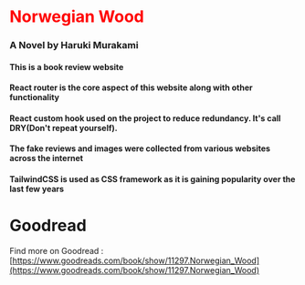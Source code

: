 # <h1 style="color:red;">Norwegian Wood</h1>
### A Novel by Haruki Murakami



#### This is a book review website
#### React router is the core aspect of this website along with other functionality
#### React custom hook used on the project to reduce redundancy. It's call DRY(Don't repeat yourself). 
#### The fake reviews and images were collected from various websites across the internet
#### TailwindCSS is used as CSS framework as it is gaining popularity over the last few years 


# Goodread
Find more on Goodread : [https://www.goodreads.com/book/show/11297.Norwegian_Wood](https://www.goodreads.com/book/show/11297.Norwegian_Wood)


